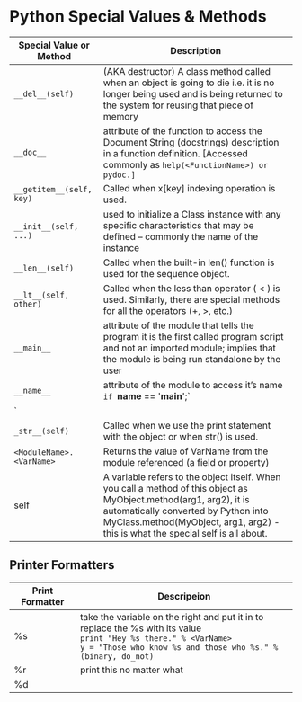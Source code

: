 # Python Special Values & Methods

| Special Value or Method | Description |  
| --- | --- |  
| `__del__(self)`|(AKA destructor) A class method called when an object is going to die i.e. it is no longer being used and is being returned to the system for reusing that piece of memory|  
| `__doc__`|attribute of the function to access the Document String (docstrings) description in a function definition. [Accessed commonly as `help(<FunctionName>) or pydoc.]`|  
| `__getitem__(self, key)`|Called when x[key] indexing operation is used.|  
| `__init__(self, ...)`|used to initialize a Class instance with any specific characteristics that may be defined – commonly the name of the instance|  
| `__len__(self)`|Called when the built-in len() function is used for the sequence object.|  
| `__lt__(self, other)`|Called when the less than operator ( < ) is used. Similarly, there are special methods for all the operators (+, >, etc.)|  
| `__main__`|attribute of the module that tells the program it is the first called program script and not an imported module; implies that the module is being run standalone by the user|  
| `__name__`|attribute of the module to access it’s name <BR> `if `__name__ == '__main__';`|  
|   <PyCommands>`|  
| `_str__(self)`|Called when we use the print statement with the object or when str() is used.|  
| `<ModuleName>.<VarName>`|Returns the value of VarName from  the module referenced (a field or property)|  
| self|A variable refers to the object itself. When you call a method of this object as MyObject.method(arg1, arg2), it is automatically converted by Python into MyClass.method(MyObject, arg1, arg2) - this is what the special self is all about.|  

## Printer Formatters

| Print Formatter | Descripeion |  
| --- | --- |  
| %s|take the variable on the right and put it in to replace the %s with its value <BR> `print "Hey %s there." % <VarName>` <BR> `y = "Those who know %s and those who %s." % (binary, do_not)`|  
| %r|print this no matter what |  
| %d||  |  

